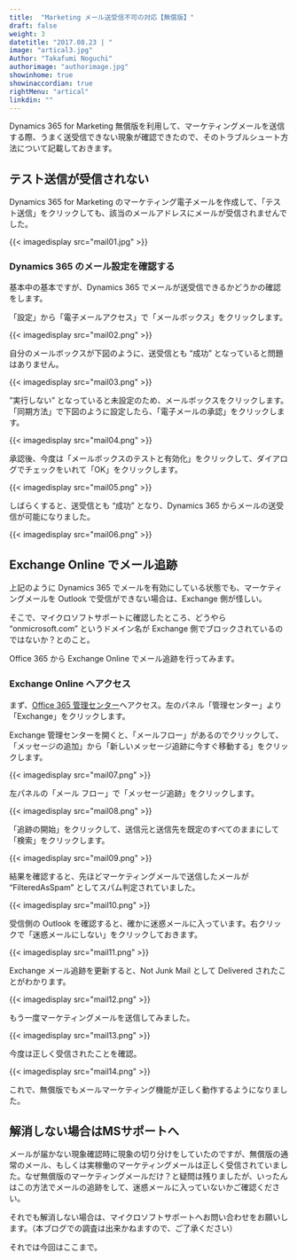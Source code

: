 ```yaml
---
title:  "Marketing メール送受信不可の対応【無償版】"
draft: false
weight: 3
datetitle: "2017.08.23 | "
image: "artical3.jpg"
Author: "Takafumi Noguchi"
authorimage: "authorimage.jpg"
showinhome: true
showinaccordian: true
rightMenu: "artical"
linkdin: ""
--- 
```


<!-- Intro  -->
Dynamics 365 for Marketing 無償版を利用して、マーケティングメールを送信する際、うまく送受信できない現象が確認できたので、そのトラブルシュート方法について記載しておきます。


## テスト送信が受信されない
Dynamics 365 for Marketing のマーケティング電子メールを作成して、「テスト送信」をクリックしても、該当のメールアドレスにメールが受信されませんでした。
<!-- Image= mail01.jpg -->
{{< imagedisplay src="mail01.jpg" >}}


### Dynamics 365 のメール設定を確認する
基本中の基本ですが、Dynamics 365 でメールが送受信できるかどうかの確認をします。

「設定」から「電子メールアクセス」で「メールボックス」をクリックします。
<!-- Image= mail02.png -->
{{< imagedisplay src="mail02.png" >}}


自分のメールボックスが下図のように、送受信とも  “成功” となっていると問題はありません。
<!-- Image= mail03.png -->
{{< imagedisplay src="mail03.png" >}}


”実行しない” となっていると未設定のため、メールボックスをクリックします。「同期方法」で下図のように設定したら、「電子メールの承認」をクリックします。
<!-- Image= mail04.png -->
{{< imagedisplay src="mail04.png" >}}


承認後、今度は「メールボックスのテストと有効化」をクリックして、ダイアログでチェックをいれて「OK」をクリックします。
<!-- Image= mail05.png -->
{{< imagedisplay src="mail05.png" >}}


しばらくすると、送受信とも “成功” となり、Dynamics 365 からメールの送受信が可能になりました。
<!-- Image= mail06.png -->
{{< imagedisplay src="mail06.png" >}}

## Exchange Online でメール追跡
上記のように Dynamics 365 でメールを有効にしている状態でも、マーケティングメールを Outlook で受信ができない場合は、Exchange 側が怪しい。

そこで、マイクロソフトサポートに確認したところ、どうやら “onmicrosoft.com” というドメイン名が Exchange 側でブロックされているのではないか？とのこと。

Office 365 から Exchange Online でメール追跡を行ってみます。

### Exchange Online へアクセス
まず、[Office 365 管理センター](https://admin.microsoft.com/AdminPortal/Home)へアクセス。左のパネル「管理センター」より「Exchange」をクリックします。

Exchange 管理センターを開くと、「メールフロー」があるのでクリックして、「メッセージの追加」から「新しいメッセージ追跡に今すぐ移動する」をクリックします。
<!-- Image= mail07.png -->
{{< imagedisplay src="mail07.png" >}}


左パネルの「メール フロー」で「メッセージ追跡」をクリックします。
<!-- Image= mail08.png -->
{{< imagedisplay src="mail08.png" >}}


「追跡の開始」をクリックして、送信元と送信先を既定のすべてのままにして「検索」をクリックします。
<!-- Image= mail09.png -->
{{< imagedisplay src="mail09.png" >}}

結果を確認すると、先ほどマーケティングメールで送信したメールが “FilteredAsSpam” としてスパム判定されていました。
<!-- Image= mail10.png -->
{{< imagedisplay src="mail10.png" >}}


受信側の Outlook を確認すると、確かに迷惑メールに入っています。右クリックで「迷惑メールにしない」をクリックしておきます。
<!-- Image= mail11.png -->
{{< imagedisplay src="mail11.png" >}}


Exchange メール追跡を更新すると、Not Junk Mail として Delivered されたことがわかります。
<!-- Image= mail12.png -->
{{< imagedisplay src="mail12.png" >}}


もう一度マーケティングメールを送信してみました。
<!-- Image= mail13.png -->
{{< imagedisplay src="mail13.png" >}}


今度は正しく受信されたことを確認。
<!-- Image= mail14.png -->
{{< imagedisplay src="mail14.png" >}}


これで、無償版でもメールマーケティング機能が正しく動作するようになりました。

## 解消しない場合はMSサポートへ
メールが届かない現象確認時に現象の切り分けをしていたのですが、無償版の通常のメール、もしくは実稼働のマーケティングメールは正しく受信されていました。なぜ無償版のマーケティングメールだけ？と疑問は残りましたが、いったんはこの方法でメールの追跡をして、迷惑メールに入っていないかご確認ください。

それでも解消しない場合は、マイクロソフトサポートへお問い合わせをお願いします。（本ブログでの調査は出来かねますので、ご了承ください）

それでは今回はここまで。    
&nbsp;